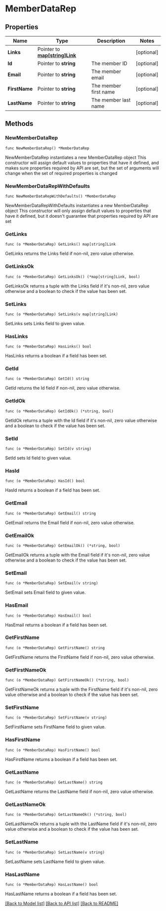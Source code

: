 # MemberDataRep

## Properties

Name | Type | Description | Notes
------------ | ------------- | ------------- | -------------
**Links** | Pointer to [**map[string]Link**](Link.md) |  | [optional] 
**Id** | Pointer to **string** | The member ID | [optional] 
**Email** | Pointer to **string** | The member email | [optional] 
**FirstName** | Pointer to **string** | The member first name | [optional] 
**LastName** | Pointer to **string** | The member last name | [optional] 

## Methods

### NewMemberDataRep

`func NewMemberDataRep() *MemberDataRep`

NewMemberDataRep instantiates a new MemberDataRep object
This constructor will assign default values to properties that have it defined,
and makes sure properties required by API are set, but the set of arguments
will change when the set of required properties is changed

### NewMemberDataRepWithDefaults

`func NewMemberDataRepWithDefaults() *MemberDataRep`

NewMemberDataRepWithDefaults instantiates a new MemberDataRep object
This constructor will only assign default values to properties that have it defined,
but it doesn't guarantee that properties required by API are set

### GetLinks

`func (o *MemberDataRep) GetLinks() map[string]Link`

GetLinks returns the Links field if non-nil, zero value otherwise.

### GetLinksOk

`func (o *MemberDataRep) GetLinksOk() (*map[string]Link, bool)`

GetLinksOk returns a tuple with the Links field if it's non-nil, zero value otherwise
and a boolean to check if the value has been set.

### SetLinks

`func (o *MemberDataRep) SetLinks(v map[string]Link)`

SetLinks sets Links field to given value.

### HasLinks

`func (o *MemberDataRep) HasLinks() bool`

HasLinks returns a boolean if a field has been set.

### GetId

`func (o *MemberDataRep) GetId() string`

GetId returns the Id field if non-nil, zero value otherwise.

### GetIdOk

`func (o *MemberDataRep) GetIdOk() (*string, bool)`

GetIdOk returns a tuple with the Id field if it's non-nil, zero value otherwise
and a boolean to check if the value has been set.

### SetId

`func (o *MemberDataRep) SetId(v string)`

SetId sets Id field to given value.

### HasId

`func (o *MemberDataRep) HasId() bool`

HasId returns a boolean if a field has been set.

### GetEmail

`func (o *MemberDataRep) GetEmail() string`

GetEmail returns the Email field if non-nil, zero value otherwise.

### GetEmailOk

`func (o *MemberDataRep) GetEmailOk() (*string, bool)`

GetEmailOk returns a tuple with the Email field if it's non-nil, zero value otherwise
and a boolean to check if the value has been set.

### SetEmail

`func (o *MemberDataRep) SetEmail(v string)`

SetEmail sets Email field to given value.

### HasEmail

`func (o *MemberDataRep) HasEmail() bool`

HasEmail returns a boolean if a field has been set.

### GetFirstName

`func (o *MemberDataRep) GetFirstName() string`

GetFirstName returns the FirstName field if non-nil, zero value otherwise.

### GetFirstNameOk

`func (o *MemberDataRep) GetFirstNameOk() (*string, bool)`

GetFirstNameOk returns a tuple with the FirstName field if it's non-nil, zero value otherwise
and a boolean to check if the value has been set.

### SetFirstName

`func (o *MemberDataRep) SetFirstName(v string)`

SetFirstName sets FirstName field to given value.

### HasFirstName

`func (o *MemberDataRep) HasFirstName() bool`

HasFirstName returns a boolean if a field has been set.

### GetLastName

`func (o *MemberDataRep) GetLastName() string`

GetLastName returns the LastName field if non-nil, zero value otherwise.

### GetLastNameOk

`func (o *MemberDataRep) GetLastNameOk() (*string, bool)`

GetLastNameOk returns a tuple with the LastName field if it's non-nil, zero value otherwise
and a boolean to check if the value has been set.

### SetLastName

`func (o *MemberDataRep) SetLastName(v string)`

SetLastName sets LastName field to given value.

### HasLastName

`func (o *MemberDataRep) HasLastName() bool`

HasLastName returns a boolean if a field has been set.


[[Back to Model list]](../README.md#documentation-for-models) [[Back to API list]](../README.md#documentation-for-api-endpoints) [[Back to README]](../README.md)


